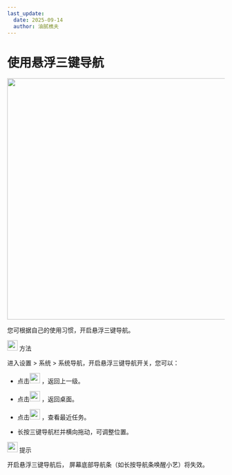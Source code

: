 ```yaml
---
last_update:
  date: 2025-09-14
  author: 油腻樵夫
---
```


# 使用悬浮三键导航

<img src="https://tips-p01-drcn.dbankcdn.cn/MODEL/DOC/C00B031/resource/card/202512310dkjZd/zh-cn/image/figure/10044802_f007_FloatingNavigation.png" width="560" height=""/>

您可根据自己的使用习惯，开启悬浮三键导航。

<img src="https://tips-p01-drcn.dbankcdn.cn/MODEL/DOC/C00B030/resource/card/202512281uswxk/zh-cn/image/common/buttons/fig_method.png" width="24" height="24"/> 方法

进入设置 > 系统 > 系统导航，开启悬浮三键导航开关，您可以：

+   点击<img src="https://tips-p01-drcn.dbankcdn.cn/MODEL/DOC/C00B030/resource/card/202512240Vrnk1/zh-cn/image/common/buttons/navigation_back.png" width="24" height="24"/> ，返回上一级。
+   点击<img src="https://tips-p01-drcn.dbankcdn.cn/MODEL/DOC/C00B030/resource/card/202512240Vrnk1/zh-cn/image/common/buttons/navigation_home.png" width="24" height="24"/> ，返回桌面。
+   点击<img src="https://tips-p01-drcn.dbankcdn.cn/MODEL/DOC/C00B030/resource/card/202512240Vrnk1/zh-cn/image/common/buttons/navigation_task.png" width="24" height="24"/> ，查看最近任务。
    
+   长按三键导航栏并横向拖动，可调整位置。

<img src="https://tips-p01-drcn.dbankcdn.cn/MODEL/DOC/C00B030/resource/card/202512281uswxk/zh-cn/image/common/buttons/fig_tips.png" width="24" height="24"/> 提示

开启悬浮三键导航后， 屏幕底部导航条（如长按导航条唤醒小艺）将失效。